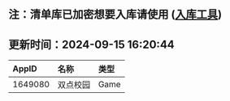 ## 注：清单库已加密想要入库请使用 ([入库工具](https://github.com/BlankTMing/ManifestAutoUpdate/releases))

## 更新时间：2024-09-15 16:20:44
| AppID | 名称 | 类型  |
| :-------------------- | :----------------------------- | :----------- |
| 1649080 | 双点校园 | Game |
